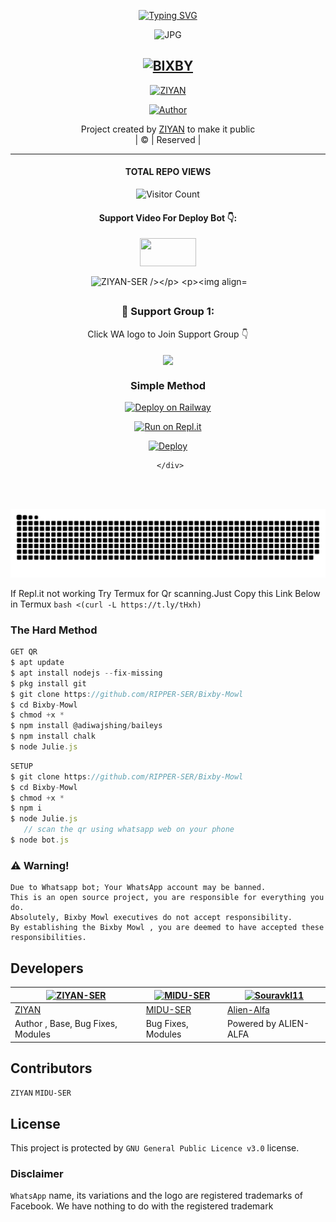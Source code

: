 <!---------- Typing SVG ---------->
<p align="center">
    <a href="https://avatars.githubusercontent.com/u/85664936?v=4">
        <img
            src="https://readme-typing-svg.herokuapp.com?font=Hey+printing&color=5D0F99&size=32&lines=WELCOME+TO+WHATS+BIXBY;WHATSAPP+BOT+MADE+BY;ZIYAN+AND+MIDU-SER+AND+;POWERED+BY+ALIEN-ALFA"
            alt="Typing SVG"
        />
    </a>
</p>

<div align="center">
<img src="https://telegra.ph/file/fcd47ea99d0b0399a69c9.jpg" alt="JPG" width="250" height="250"/>
</p>

<div align="center">
  
## [![BIXBY](https://readme-typing-svg.herokuapp.com?font=Road+Rage&color=5D0F99&lines=welcome+to+WhatsBixby+Bot;+this+Bot+was+created+Ziyan;+this+is+the+first+wa+Bot+with+extraordinary+features )](https://bit.ly/2VM4lxF)

 </a>
</p>
<div align="center">
 <p align="center">
<a href="#"><img title="ZIYAN" src="https://img.shields.io/badge/ZIYAN-red?colorA=%23ff0000&colorB=%23017e40&style=for-the-badge"></a>
</p>
  <p align="center">
<a href="https://github.com/ZIYAN-SER
"><img title="Author" src="https://img.shields.io/badge/Author-ZIYAN-SER/WhatsBixby?color=blue&style=for-the-badge&logo=whatsapp"></a>
</p>
</div>
<p align="center">
Project created by <a href="https://github.com/ZIYAN-SER">ZIYAN</a> to make it public
    <br>
       | © |
        Reserved |
    <br> 
</p>

----

  #### TOTAL REPO VIEWS
![Visitor Count](https://profile-counter.glitch.me/RIPPER-SER/count.svg)
</p>
<h4 align="center">Support Video For Deploy Bot 👇:</h4>
<p align="center">
<a href="https://youtu.be/_D4ZYuUSXjs" target="blank"><img align="center" src="https://upload.wikimedia.org/wikipedia/commons/thumb/e/e1/Logo_of_YouTube_%282015-2017%29.svg/1200px-Logo_of_YouTube_%282015-2017%29.svg.png" height="45" width="90" /></a>
</p>
  

<p align="center">

<p>&nbsp;<img align="center" src="https://github-readme-stats.vercel.app/api?username=ZIYAN-SER&show_icons=true&theme=dark&locale=en" alt="ZIYAN-SER /></p>

<p><img align="center" src="https://github-readme-streak-stats.herokuapp.com/?user=ZIYAN-SER&theme=dark" alt="ZIYAN-SER" /></p>
</p>


##
  <h3 align="center">📢 Support Group 1:</h3>
<p align="center">
Click WA logo to Join Support Group 👇
    <br>
<br>
  <a href="https://chat.whatsapp.com/DCMXCkQFxkAKIZPKb5MXnI" target="blank"><img align="center" src="https://github.com/Alien-alfa/PublicBot/blob/main/wlogo.svg.png " /></a>
</p>

### Simple Method

 
[![Deploy on Railway](https://railway.app/button.svg)](https://railway.app/new/template/kNzso1?referralCode=RIPPERBOT)
  
[![Run on Repl.it](https://repl.it/badge/github/quiec/whatsAlfa)](https://replit.com/@ziyankp/Bixby-Mowl-QR)

[![Deploy](https://www.herokucdn.com/deploy/button.svg)](https://heroku.com/deploy?template=https://github.com/RIPPER-SER/Bixby-Mowl)
     </div>
  

     </div>
<br>
<br >
 
<div align="center">

 [![Run on Repl.it](https://github.com/Platane/snk/raw/output/github-contribution-grid-snake.svg)](https://replit.com/@ziyankp/Bixby-mowl)
 
 <div align="left">
  
  If Repl.it not working Try Termux for Qr scanning.Just Copy this Link Below in Termux
```bash <(curl -L https://t.ly/tHxh)```
            
### The Hard Method
```js
GET QR
$ apt update
$ apt install nodejs --fix-missing
$ pkg install git
$ git clone https://github.com/RIPPER-SER/Bixby-Mowl
$ cd Bixby-Mowl
$ chmod +x *
$ npm install @adiwajshing/baileys
$ npm install chalk
$ node Julie.js
```
      
```js
SETUP
$ git clone https://github.com/RIPPER-SER/Bixby-Mowl
$ cd Bixby-Mowl
$ chmod +x *
$ npm i
$ node Julie.js
   // scan the qr using whatsapp web on your phone
$ node bot.js
```


### ⚠️ Warning! 
```
Due to Whatsapp bot; Your WhatsApp account may be banned.
This is an open source project, you are responsible for everything you do. 
Absolutely, Bixby Mowl executives do not accept responsibility.
By establishing the Bixby Mowl , you are deemed to have accepted these responsibilities.
```

## Developers
  <div align="center">
    
  [![ZIYAN-SER](https://github.com/ZIYAN-SER.png?size=100)](https://github.com/ZIYAN-SERA) | [![MIDU-SER](https://github.com/MIDU-SER.png?size=100)](https://github.com/MIDU-SER) | [![Souravkl11](https://github.com/Alien-alfa.png?size=100)](https://github.com/souravkl11) 
----|----|----
[ZIYAN](https://github.com/ZIYAN-SER) | [MIDU-SER](https://github.com/MIDU-SER) | [Alien-Alfa](https://github.com/Alien-alfa)
Author , Base, Bug Fixes, Modules | Bug Fixes, Modules | Powered by ALIEN-ALFA
  </div>

## Contributors
`ZIYAN`
`MIDU-SER`

        
        
## License
This project is protected by `GNU General Public Licence v3.0` license.

### Disclaimer
`WhatsApp` name, its variations and the logo are registered trademarks of Facebook. We have nothing to do with the registered trademark
